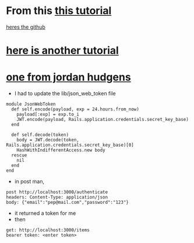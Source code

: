 # From this [this tutorial](https://www.pluralsight.com/guides/token-based-authentication-with-ruby-on-rails-5-api)
[heres the github](https://github.com/hggeorgiev/rails-jwt-auth-tutorial/blob/master/README.md)

# [here is another tutorial](https://www.codementor.io/omedale/simple-approach-to-rails-5-api-authentication-with-json-web-token-cpqbgrdo6)

# [one from jordan hudgens](http://www.dailysmarty.com/posts/how-to-use-jwt-authentication-in-a-rails-5-api-app)

- I had to update the lib/json_web_token file

```
module JsonWebToken
  def self.encode(payload, exp = 24.hours.from_now)
    payload[:exp] = exp.to_i
    JWT.encode(payload, Rails.application.credentials.secret_key_base)
  end

  def self.decode(token)
    body = JWT.decode(token, Rails.application.credentials.secret_key_base)[0]
    HashWithIndifferentAccess.new body
  rescue
    nil
  end
end
```

- in post man, 

```
post http://localhost:3000/authenticate
headers: Content-Type: application/json
body: {"email":"pep@mail.com","password":"123"}
```

- it returned a token for me
- then 

```
get: http://localhost:3000/items
bearer token: <enter token>
```